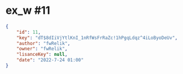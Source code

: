 
# ex_w #11
                
```JSON
{
    "id": 11,
    "key": "dT$8dIiVjYtlKnI_1nRfWsFrRaZc!1hPgqLdqz^4iLoByoDeUv",
    "author": "fwRelik",
    "owner": "fwRelik",
    "lisanceKey": null,
    "date": "2022-7-24 01:00"
}
```
